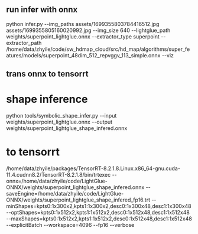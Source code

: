 ## run infer with onnx
python infer.py   --img_paths assets/1699355803784416512.jpg assets/1699355805160020992.jpg   --img_size 640   --lightglue_path weights/superpoint_lightglue.onnx   --extractor_type superpoint   --extractor_path /home/data/zhyile/code/sw_hdmap_cloud/src/hd_map/algorithms/super_features/models/superpoint_48dim_512_repvggv_113_simple.onnx   --viz

## trans onnx to tensorrt
# shape inference
python tools/symbolic_shape_infer.py --input weights/superpoint_lightglue.onnx --output weights/superpoint_lightglue_shape_infered.onnx
# to tensorrt
/home/data/zhyile/packages/TensorRT-8.2.1.8.Linux.x86_64-gnu.cuda-11.4.cudnn8.2/TensorRT-8.2.1.8/bin/trtexec --onnx=/home/data/zhyile/code/LightGlue-ONNX/weights/superpoint_lightglue_shape_infered.onnx --saveEngine=/home/data/zhyile/code/LightGlue-ONNX/weights/superpoint_lightglue_shape_infered_fp16.trt  --minShapes=kpts0:1x300x2,kpts1:1x300x2,desc0:1x300x48,desc1:1x300x48 --optShapes=kpts0:1x512x2,kpts1:1x512x2,desc0:1x512x48,desc1:1x512x48 --maxShapes=kpts0:1x512x2,kpts1:1x512x2,desc0:1x512x48,desc1:1x512x48 --explicitBatch --workspace=4096 --fp16 --verbose
